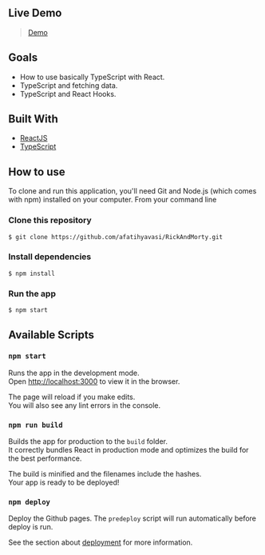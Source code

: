 ## Live Demo

> [Demo](https://rick-and-morty-afatihyavasi.vercel.app/)


## Goals
 - How to use basically TypeScript with React.
 - TypeScript and fetching data.
 - TypeScript and React Hooks.
 

## Built With
- [ReactJS](https://reactjs.org/)
- [TypeScript](https://www.typescriptlang.org/)

## How to use 

To clone and run this application, you'll need Git and Node.js (which comes with npm) installed on your computer. From your command line


### Clone this repository
```$ git clone https://github.com/afatihyavasi/RickAndMorty.git```

### Install dependencies
```$ npm install```

### Run the app
```$ npm start```


## Available Scripts

### `npm start`

Runs the app in the development mode.\
Open [http://localhost:3000](http://localhost:3000) to view it in the browser.

The page will reload if you make edits.\
You will also see any lint errors in the console.

### `npm run build`

Builds the app for production to the `build` folder.\
It correctly bundles React in production mode and optimizes the build for the best performance.

The build is minified and the filenames include the hashes.\
Your app is ready to be deployed!

### `npm deploy`

Deploy the Github pages. The ```predeploy``` script will run automatically before deploy is run.

See the section about [deployment](https://facebook.github.io/create-react-app/docs/deployment) for more information.

